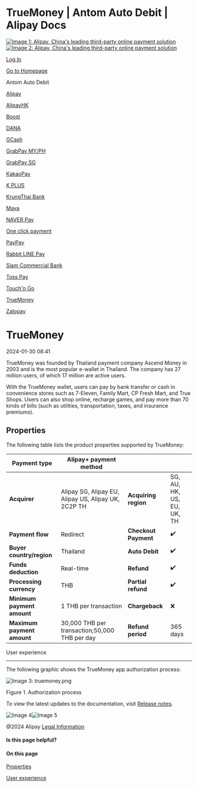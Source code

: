 TrueMoney | Antom Auto Debit | Alipay Docs
===============
                        

[![Image 1: Alipay, China's leading third-party online payment solution](https://ac.alipay.com/storage/2024/3/26/d66c43c0-440d-4c97-9976-f2028a2c8c5e.svg)![Image 2: Alipay, China's leading third-party online payment solution](https://ac.alipay.com/storage/2024/3/26/a48bd336-aea0-4f16-bf83-616eacbb4434.svg)](/docs/)

[Log In](https://global.alipay.com/ilogin/account_login.htm?goto=https%3A%2F%2Fglobal.alipay.com%2Fdocs%2Fac%2Fantomad%2Ftruemoney)

[Go to Homepage](../../)

Antom Auto Debit

[Alipay](/docs/ac/antomad/alipay)

[AlipayHK](/docs/ac/antomad/alipayhk)

[Boost](/docs/ac/antomad/boost)

[DANA](/docs/ac/antomad/dana)

[GCash](/docs/ac/antomad/gcash)

[GrabPay MY/PH](/docs/ac/antomad/grabpay_myph)

[GrabPay SG](/docs/ac/antomad/grabpay_sg)

[KakaoPay](/docs/ac/antomad/kakaopay)

[K PLUS](/docs/ac/antomad/kplus)

[KrungThai Bank](/docs/ac/antomad/ktb)

[Maya](/docs/ac/antomad/maya)

[NAVER Pay](/docs/ac/antomad/naverpay)

[One click payment](/docs/ac/antomad/one_click)

[PayPay](/docs/ac/antomad/paypay)

[Rabbit LINE Pay](/docs/ac/antomad/rabbitlinepay)

[Siam Commercial Bank](/docs/ac/antomad/scb)

[Toss Pay](/docs/ac/antomad/toss_pay_autodebit)

[Touch'n Go](/docs/ac/antomad/touchngo)

[TrueMoney](/docs/ac/antomad/truemoney)

[Zalopay](/docs/ac/antomad/zalopay)

TrueMoney
=========

2024-01-30 08:41

TrueMoney was founded by Thailand payment company Ascend Money in 2003 and is the most popular e-wallet in Thailand. The company has 27 million users, of which 17 million are active users.

With the TrueMoney wallet, users can pay by bank transfer or cash in convenience stores such as 7-Eleven, Family Mart, CP Fresh Mart, and True Shops. Users can also shop online, recharge games, and pay more than 70 kinds of bills (such as utilities, transportation, taxes, and insurance premiums).

Properties
----------

The following table lists the product properties supported by TrueMoney:



| **Payment type** | Alipay+ payment method | | |
| --- | --- | --- | --- |
| **Acquirer** | Alipay SG, Alipay EU, Alipay US, Alipay UK, 2C2P TH | **Acquiring region** | SG, AU, HK, US, EU, UK, TH |
| **Payment flow** | Redirect | **Checkout Payment** | ✔️ |
| **Buyer country/region** | Thailand | **Auto Debit** | ✔️ |
| **Funds deduction** | Real-time | **Refund** | ✔️ |
| **Processing currency** | THB | **Partial refund** | ✔️ |
| **Minimum payment amount** | 1 THB per transaction | **Chargeback** | ❌ |
| **Maximum payment amount** | 30,000 THB per transaction;50,000 THB per day | **Refund period** | 365 days |



User experience  

------------------

The following graphic shows the TrueMoney app authorization process:

![Image 3: truemoney.png](https://idocs-assets.marmot-cloud.com/storage/idocs87c36dc8dac653c1/1665322543858-b31c8d6b-f530-4bd8-8dc4-d2729e512841.png)

Figure 1. Authorization process

To view the latest updates to the documentation, visit [Release notes](https://global.alipay.com/docs/releasenotes).

![Image 4](https://ac.alipay.com/storage/2021/5/20/19b2c126-9442-4f16-8f20-e539b1db482a.png)![Image 5](https://ac.alipay.com/storage/2021/5/20/e9f3f154-dbf0-455f-89f0-b3d4e0c14481.png)

@2024 Alipay [Legal Information](https://global.alipay.com/docs/ac/platform/membership)

#### Is this page helpful?

#### On this page

[Properties](#f16ul "Properties")

[User experience](#IFb8b "User experience")